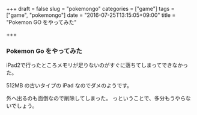 +++
draft = false
slug = "pokemongo"
categories = ["game"]
tags = ["game", "pokemongo"]
date = "2016-07-25T13:15:05+09:00"
title = "Pokemon GO をやってみた"

+++

### Pokemon Go をやってみた
iPad2で行ったところメモリが足りないのがすぐに落ちてしまってできなかった。

512MB の古いタイプの iPad なのでダメのようです。

外へ出るのも面倒なので削除してしまった。
っということで、多分もうやらないでしょう。
